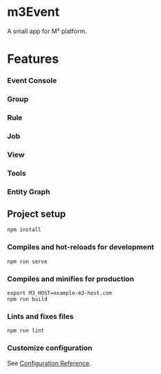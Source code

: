 # m3Event
A small app for M³ platform.

# Features
### Event Console
### Group
### Rule
### Job
### View
### Tools
### Entity Graph

## Project setup
```
npm install
```

### Compiles and hot-reloads for development
```
npm run serve
```

### Compiles and minifies for production
```
export M3_HOST=example-m3-host.com
npm run build
```

### Lints and fixes files
```
npm run lint
```

### Customize configuration
See [Configuration Reference](https://cli.vuejs.org/config/).
